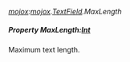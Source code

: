 _[mojox](../../modules/mojox/mojox-module.md):[mojox](../../modules/mojox/mojox-module.md).[TextField](../../modules/mojox/mojox-textfield.md).MaxLength_
##### Property MaxLength:[Int](../../modules/wonkey/wonkey-types-int.md)
Maximum text length.

